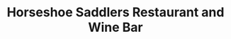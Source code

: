 ---
title: "Horseshoe Saddlers Restaurant and Wine Bar"
address: "Horseshoe and Saddlers Restaurant, 66 Belmore Street, Enniskillen, Fermanagh, BT74 6AA"
tel: "+44 (0)28 6632 6223"
county: "Fermanagh"
category: "Pubs"
type: "Content"
lat: "54.34416580200195"
lng: "-7.633662223815918"
---